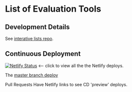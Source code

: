 # List of Evaluation Tools

## Development Details 

See [interative lists repo](https://github.com/w3c/wai-interactive-lists).

## Continuous Deployment

[![Netlify Status](https://api.netlify.com/api/v1/badges/ef0441b4-e316-47ea-9961-e769a5c4407e/deploy-status)](https://app.netlify.com/sites/wai-evaluation-tools-list/deploys)  <-- click to view all the the Netlify deploys.

The [master branch deploy](https://master--wai-evaluation-tools-list.netlify.app/list-of-evaluation-tools/)

Pull Requests Have Netlify links to see CD 'preview' deploys.

